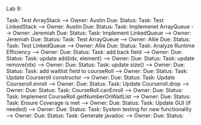 Lab 9:


Task: Test ArrayStack --> Owner: Austin Due: Status: 
Task: Test LinkedStack --> Owner: Austin  Due: Status: 
Task: Implemenet ArrayQueue --> Owner: Jeremiah Due: Status: 
Task: Implement LinkedQueue --> Owner: Jeremiah Due: Status:
Task: Test ArrayQueue --> Owner: Allie Due: Status:
Task: Test LinkedQueue --> Owner: Allie Due: Status:
Task: Analyze Runtime Efficiency --> Owner:  Due: Status: 
Task: add back field --> Owner:  Due: Status: 
Task: update add(idx, element) --> Owner:  Due: Status: 
Task: update remove(idx) --> Owner:  Due: Status: 
Task: update size() --> Owner:  Due: Status: 
Task: add waitlist field to courseRoll --> Owner:  Due: Status: 
Task: Update Courseroll constructor --> Owner:  Due: Status: 
Task: Update Courseroll.enroll --> Owner:  Due: Status: 
Task: Update Courseroll.drop --> Owner:  Due: Status: 
Task: CourseRoll.canEnroll --> Owner:  Due: Status: 
Task: Implement CourseRoll.getNumberOnWaitList --> Owner:  Due: Status: 
Task: Ensure Coverage is met --> Owner:  Due: Status: 
Task: Update GUI (if needed) --> Owner:  Due: Status: 
Task: System testing for new functionality --> Owner:  Due: Status: 
Task: Generate javadoc --> Owner:  Due: Status: 
